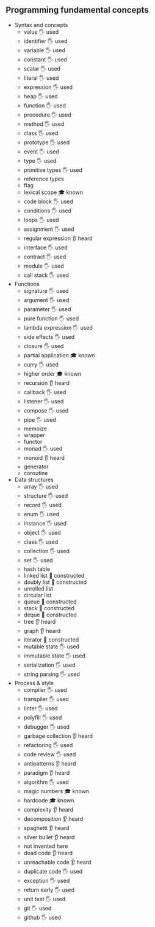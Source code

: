 ## Programming fundamental concepts

- Syntax and concepts
  - value 🖐️ used
  - identifier 🖐️ used
  - variable 🖐️ used
  - constant 🖐️ used
  - scalar 🖐️ used
  - literal 🖐️ used
  - expression 🖐️ used
  - heap 🖐️ used
  - function 🖐️ used
  - procedure 🖐️ used
  - method 🖐️ used
  - class 🖐️ used
  - prototype 🖐️ used
  - event 🖐️ used
  - type 🖐️ used
  - primitive types 🖐️ used
  - reference types
  - flag
  - lexical scope 🎓 known
  - code block 🖐️ used
  - conditions 🖐️ used
  - loops 🖐️ used
  - assignment 🖐️ used
  - regular expression 👂 heard
  - interface 🖐️ used
  - contract 🖐️ used
  - module 🖐️ used
  - call stack 🖐️ used
- Functions
  - signature 🖐️ used
  - argument 🖐️ used
  - parameter 🖐️ used
  - pure function 🖐️ used
  - lambda expression 🖐️ used
  - side effects 🖐️ used
  - closure 🖐️ used
  - partial application 🎓 known
  - curry 🖐️ used
  - higher order 🎓 known
  - recursion 👂 heard
  - callback 🖐️ used
  - listener 🖐️ used
  - compose 🖐️ used
  - pipe 🖐️ used
  - memoize
  - wrapper
  - functor
  - monad 🖐️ used
  - monoid 👂 heard
  - generator
  - coroutine
- Data structures
  - array 🖐️ used
  - structure 🖐️ used
  - record 🖐️ used
  - enum 🖐️ used
  - instance 🖐️ used
  - object 🖐️ used
  - class 🖐️ used
  - collection 🖐️ used
  - set 🖐️ used
  - hash table
  - linked list 🚀 constructed
  - doubly list 🚀 constructed
  - unrolled list
  - circular list
  - queue 🚀 constructed
  - stack 🚀 constructed
  - deque 🚀 constructed
  - tree 👂 heard
  - graph 👂 heard
  - iterator 🚀 constructed
  - mutable state 🖐️ used
  - immutable state 🖐️ used
  - serialization 🖐️ used
  - string parsing 🖐️ used
- Process & style
  - compiler 🖐️ used
  - transpiler 🖐️ used
  - linter 🖐️ used
  - polyfill 🖐️ used
  - debugger 🖐️ used
  - garbage collection 👂 heard
  - refactoring 🖐️ used
  - code review 🖐️ used
  - antipatterns 👂 heard
  - paradigm 👂 heard
  - algorithm 🖐️ used
  - magic numbers 🎓 known
  - hardcode 🎓 known
  - complexity 👂 heard
  - decomposition 👂 heard
  - spaghetti 👂 heard
  - silver bullet 👂 heard
  - not invented here
  - dead code 👂 heard
  - unreachable code 👂 heard
  - duplicate code 🖐️ used
  - exception 🖐️ used
  - return early 🖐️ used
  - unit test 🖐️ used
  - git 🖐️ used
  - github 🖐️ used
